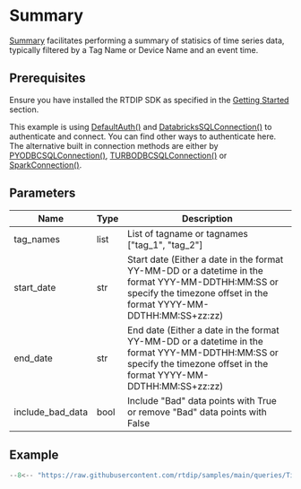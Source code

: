 # Summary

[Summary](../../../code-reference/query/functions/time_series/summary.md) facilitates performing a summary of statisics of time series data, typically filtered by a Tag Name or Device Name and an event time.

## Prerequisites
Ensure you have installed the RTDIP SDK as specified in the [Getting Started](../../../getting-started/installation.md#installing-the-rtdip-sdk) section.

This example is using [DefaultAuth()](../../../code-reference/authentication/azure.md) and [DatabricksSQLConnection()](../../../code-reference/query/connectors/db-sql-connector.md) to authenticate and connect. You can find other ways to authenticate here. The alternative built in connection methods are either by [PYODBCSQLConnection()](../../../code-reference/query/connectors/pyodbc-sql-connector.md), [TURBODBCSQLConnection()](../../../code-reference/query/connectors/turbodbc-sql-connector.md) or [SparkConnection()](../../../code-reference/query/connectors/spark-connector.md).

## Parameters
|Name|Type|Description|
|---|---|---|
|tag_names|list|List of tagname or tagnames ["tag_1", "tag_2"]|
|start_date|str|Start date (Either a date in the format YY-MM-DD or a datetime in the format YYY-MM-DDTHH:MM:SS or specify the timezone offset in the format YYYY-MM-DDTHH:MM:SS+zz:zz)|
|end_date|str|End date (Either a date in the format YY-MM-DD or a datetime in the format YYY-MM-DDTHH:MM:SS or specify the timezone offset in the format YYYY-MM-DDTHH:MM:SS+zz:zz)|
|include_bad_data|bool|Include "Bad" data points with True or remove "Bad" data points with False|

## Example
```python
--8<-- "https://raw.githubusercontent.com/rtdip/samples/main/queries/TimeSeriesQueryBuilder/Summary/summary.py"
```